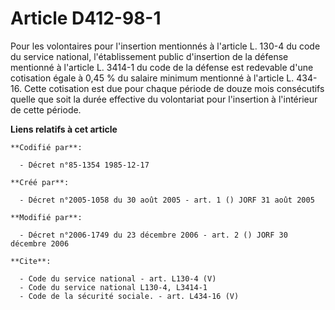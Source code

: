 # Article D412-98-1

Pour les volontaires pour l'insertion mentionnés à l'article L. 130-4 du code du service national, l'établissement public
d'insertion de la défense mentionné à l'article L. 3414-1 du code de la défense est redevable d'une cotisation égale à 0,45 %
du salaire minimum mentionné à l'article L. 434-16. Cette cotisation est due pour chaque période de douze mois consécutifs
quelle que soit la durée effective du volontariat pour l'insertion à l'intérieur de cette période.

**Liens relatifs à cet article**

	**Codifié par**:

	  - Décret n°85-1354 1985-12-17

	**Créé par**:

	  - Décret n°2005-1058 du 30 août 2005 - art. 1 () JORF 31 août 2005

	**Modifié par**:

	  - Décret n°2006-1749 du 23 décembre 2006 - art. 2 () JORF 30 décembre 2006

	**Cite**:

	  - Code du service national - art. L130-4 (V)
	  - Code du service national L130-4, L3414-1
	  - Code de la sécurité sociale. - art. L434-16 (V)
